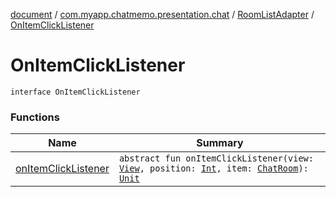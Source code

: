 [document](../../../index.md) / [com.myapp.chatmemo.presentation.chat](../../index.md) / [RoomListAdapter](../index.md) / [OnItemClickListener](./index.md)

# OnItemClickListener

`interface OnItemClickListener`

### Functions

| Name | Summary |
|---|---|
| [onItemClickListener](on-item-click-listener.md) | `abstract fun onItemClickListener(view: `[`View`](https://developer.android.com/reference/android/view/View.html)`, position: `[`Int`](https://kotlinlang.org/api/latest/jvm/stdlib/kotlin/-int/index.html)`, item: `[`ChatRoom`](../../../com.myapp.chatmemo.domain.model.entity/-chat-room/index.md)`): `[`Unit`](https://kotlinlang.org/api/latest/jvm/stdlib/kotlin/-unit/index.html) |
